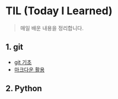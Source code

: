 # TIL (Today I Learned)

> 매일 배운 내용을 정리합니다.

## 1. git

* [git 기초](./git.md)
* [마크다운 활용](./markdown.md)

## 2. Python

